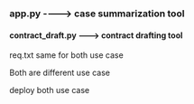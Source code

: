 ### app.py ----> case summarization tool


#### contract_draft.py ---> contract drafting tool


req.txt same for both use case

Both are different use case

 deploy both use case
